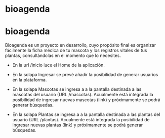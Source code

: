 # bioagenda
# bioagenda

Bioagenda es un proyecto en desarrollo, cuyo propósito final es organizar fácilmente la ficha médica de tu mascota y los registros vitales de tus plantas,
consultándolas en el momento que lo necesites.


- En la url /inicio luce el Home de la aplicación.

- En la solapa Ingresar se prevé añadir la posibilidad de generar usuarios en la plataforma.

- En la solapa Mascotas se ingresa a a la pantalla destinada a las mascotas del usuario (URL /mascotas). 
Acualmente está integrada la posibilidad de ingresar nuevas mascotas (link) y próximamente se podrá generar búsquedas.

- En la solapa Plantas se ingresa a a la pantalla destinada a las plantas del usuario (URL /plantas). 
Acualmente está integrada la posibilidad de ingresar nuevas plantas (link) y próximamente se podrá generar búsquedas.


